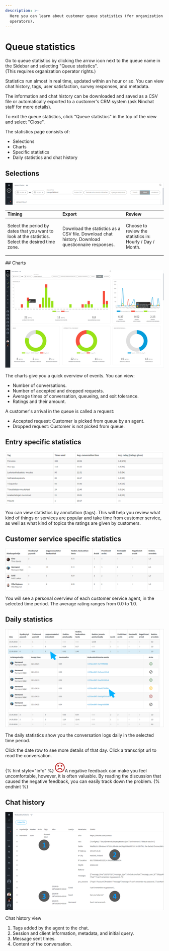 ```yaml
---
description: >-
  Here you can learn about customer queue statistics (for organization
  operators).
---
```


# Queue statistics

Go to queue statistics by clicking the arrow icon next to the queue name in the Sidebar and selecting "Queue statistics".  
\(This requires organization operator rights.\)

Statistics run almost in real time, updated within an hour or so. You can view chat history, tags, user satisfaction, survey responses, and metadata.

The information and chat history can be downloaded and saved as a CSV file or automatically exported to a customer's CRM system \(ask Ninchat staff for more details\).

To exit the queue statistics, click "Queue statistics" in the top of the view and select "Close".

The statistics page consists of:

* Selections
* Charts
* Specific statistics
* Daily statistics and chat history

## Selections

![](../.gitbook/assets/stats-bar.png)

<table>
  <thead>
    <tr>
      <th style="text-align:left">Timing</th>
      <th style="text-align:left">Export</th>
      <th style="text-align:left">Review</th>
    </tr>
  </thead>
  <tbody>
    <tr>
      <td style="text-align:left">Select the period by dates that you want to look at the statistics. Select
        the desired time zone.</td>
      <td style="text-align:left">Download the statistics as a CSV file. Download chat history. Download
        questionnaire responses.</td>
      <td style="text-align:left">
        <p>Choose to review the statistics in: Hourly / Day / Month.</p>
        <p></p>
      </td>
    </tr>
  </tbody>
</table>## Charts

![Example charts that represent statistics](../.gitbook/assets/stats3%20%283%29.png)

The charts give you a quick overview of events. You can view:

* Number of conversations.
* Number of accepted and dropped requests.
* Average times of conversation, queueing, and exit tolerance.
* Ratings and their amount.

A customer's arrival in the queue is called a request:

* Accepted request: Customer is picked from queue by an agent.
* Dropped request: Customer is not picked from queue.

## Entry specific statistics <a id="merkintakohtaiset-tilastot"></a>

![](../.gitbook/assets/stats-tags%20%281%29.png)

You can view statistics by annotation \(tags\). This will help you review what kind of things or services are popular and take time from customer service, as well as what kind of topics the ratings are given by customers.

## Customer service specific statistics

![](../.gitbook/assets/stats4.png)

You will see a personal overview of each customer service agent, in the selected time period. The average rating ranges from 0.0 to 1.0.

## Daily statistics

![Daily statistics](../.gitbook/assets/stats-daily.png)

The daily statistics show you the conversation logs daily in the selected time period.  
  
Click the date row to see more details of that day. Click a transcript url to read the conversation.

{% hint style="info" %}
![](../.gitbook/assets/rating--1.png)A negative feedback can make you feel uncomfortable, however, it is often valuable. By reading the discussion that caused the negative feedback, you can easily track down the problem.
{% endhint %}

##  Chat history

![](../.gitbook/assets/queue-stats-2-1.png)

Chat history view

1. Tags added by the agent to the chat.
2. Session and client information, metadata, and initial query.
3. Message sent times.
4. Content of the conversation.

